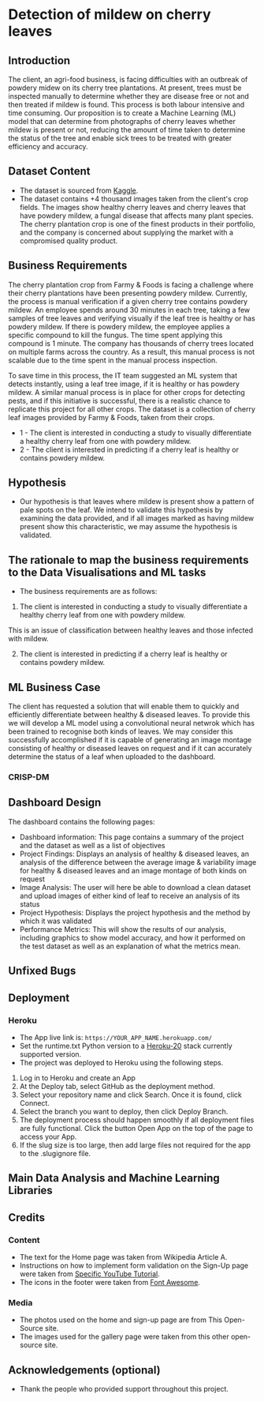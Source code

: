 # Detection of mildew on cherry leaves

## Introduction

The client, an agri-food business, is facing difficulties with an outbreak of powdery midew on its cherry tree plantations. At present, trees must be inspected manually to determine whether they are disease free or not and then treated if mildew is found. This process is both labour intensive and time consuming. Our proposition is to create a Machine Learning (ML) model that can determine from photographs of cherry leaves whether mildew is present or not, reducing the amount of time taken to determine the status of the tree and enable sick trees to be treated with greater efficiency and accuracy. 

## Dataset Content

- The dataset is sourced from [Kaggle](https://www.kaggle.com/codeinstitute/cherry-leaves). 
- The dataset contains +4 thousand images taken from the client's crop fields. The images show healthy cherry leaves and cherry leaves that have powdery mildew, a fungal disease that affects many plant species. The cherry plantation crop is one of the finest products in their portfolio, and the company is concerned about supplying the market with a compromised quality product.

## Business Requirements

The cherry plantation crop from Farmy & Foods is facing a challenge where their cherry plantations have been presenting powdery mildew. Currently, the process is manual verification if a given cherry tree contains powdery mildew. An employee spends around 30 minutes in each tree, taking a few samples of tree leaves and verifying visually if the leaf tree is healthy or has powdery mildew. If there is powdery mildew, the employee applies a specific compound to kill the fungus. The time spent applying this compound is 1 minute. The company has thousands of cherry trees located on multiple farms across the country. As a result, this manual process is not scalable due to the time spent in the manual process inspection.

To save time in this process, the IT team suggested an ML system that detects instantly, using a leaf tree image, if it is healthy or has powdery mildew. A similar manual process is in place for other crops for detecting pests, and if this initiative is successful, there is a realistic chance to replicate this project for all other crops. The dataset is a collection of cherry leaf images provided by Farmy & Foods, taken from their crops.

- 1 - The client is interested in conducting a study to visually differentiate a healthy cherry leaf from one with powdery mildew.
- 2 - The client is interested in predicting if a cherry leaf is healthy or contains powdery mildew.

## Hypothesis

- Our hypothesis is that leaves where mildew is present show a pattern of pale spots on the leaf. We intend to validate this hypothesis by examining the data provided, and if all images marked as having mildew present show this characteristic, we may assume the hypothesis is validated.

## The rationale to map the business requirements to the Data Visualisations and ML tasks

- The business requirements are as follows:

1. The client is interested in conducting a study to visually differentiate a healthy cherry leaf from one with powdery mildew.

This is an issue of classification between healthy leaves and those infected with mildew. 

2. The client is interested in predicting if a cherry leaf is healthy or contains powdery mildew.




## ML Business Case

The client has requested a solution that will enable them to quickly and efficiently differentiate between healthy & diseased leaves. To provide this we will develop a ML model using a convolutional neural netwrok which has been trained to recognise both kinds of leaves. We may consider this successfully accomplished if it is capable of generating an image montage consisting of healthy or diseased leaves on request and if it can accurately determine the status of a leaf when uploaded to the dashboard.

### CRISP-DM 

## Dashboard Design

The dashboard contains the following pages:

- Dashboard information: This page contains a summary of the project and the dataset as well as a list of objectives
- Project Findings: Displays an analysis of healthy & diseased leaves, an analysis of the difference between the average image & variability image for healthy & diseased leaves and an image montage of both kinds on request
- Image Analysis: The user will here be able to download a clean dataset and upload images of either kind of leaf to receive an analysis of its status
- Project Hypothesis: Displays the project hypothesis and the method by which it was validated
- Performance Metrics: This will show the results of our analysis, including graphics to show model accuracy, and how it performed on the test dataset as well as an explanation of what the metrics mean.

## Unfixed Bugs

## Deployment

### Heroku

- The App live link is: `https://YOUR_APP_NAME.herokuapp.com/`
- Set the runtime.txt Python version to a [Heroku-20](https://devcenter.heroku.com/articles/python-support#supported-runtimes) stack currently supported version.
- The project was deployed to Heroku using the following steps.

1. Log in to Heroku and create an App
2. At the Deploy tab, select GitHub as the deployment method.
3. Select your repository name and click Search. Once it is found, click Connect.
4. Select the branch you want to deploy, then click Deploy Branch.
5. The deployment process should happen smoothly if all deployment files are fully functional. Click the button Open App on the top of the page to access your App.
6. If the slug size is too large, then add large files not required for the app to the .slugignore file.

## Main Data Analysis and Machine Learning Libraries


## Credits

### Content

- The text for the Home page was taken from Wikipedia Article A.
- Instructions on how to implement form validation on the Sign-Up page were taken from [Specific YouTube Tutorial](https://www.youtube.com/).
- The icons in the footer were taken from [Font Awesome](https://fontawesome.com/).

### Media

- The photos used on the home and sign-up page are from This Open-Source site.
- The images used for the gallery page were taken from this other open-source site.

## Acknowledgements (optional)

- Thank the people who provided support throughout this project.
